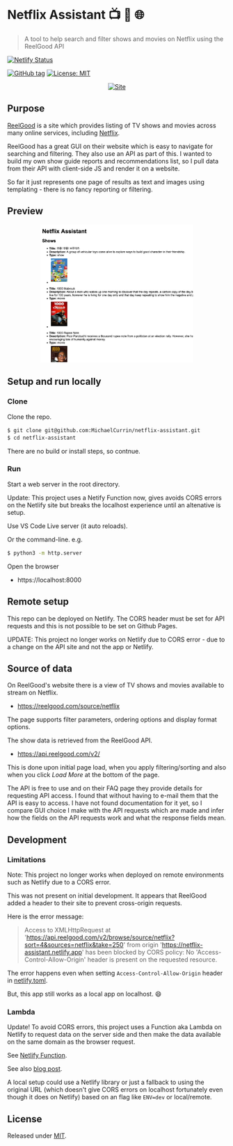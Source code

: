 # Netflix Assistant 📺 👀 🌐
> A tool to help search and filter shows and movies on Netflix using the ReelGood API


[![Netlify Status](https://api.netlify.com/api/v1/badges/e5dfdbec-c007-4323-a375-fc01798166e8/deploy-status)](https://app.netlify.com/sites/netflix-assistant/deploys)

[![GitHub tag](https://img.shields.io/github/tag/MichaelCurrin/netflix-assistant)](https://github.com/MichaelCurrin/netflix-assistant/releases/?include_prereleases&sort=semver)
[![License: MIT](https://img.shields.io/badge/License-MIT-blue)](#license)

<div align="center">

[![Site](https://img.shields.io/badge/Site-Netflix_Assistant-green?style=for-the-badge)](https://netflix-assistant.netlify.com/)

</div>


## Purpose

[ReelGood](https://reelgood.com) is a site which provides listing of TV shows and movies across many online services, including [Netflix](netflix.com/).

ReelGood has a great GUI on their website which is easy to navigate for searching and filtering. They also use an API as part of this. I wanted to build my own show guide reports and recommendations list, so I pull data from their API with client-side JS and render it on a website. 

So far it just represents one page of results as text and images using templating - there is no fancy reporting or filtering.


## Preview

<div align="center">
    <a href="https://netflix-assistant.netlify.com">
        <img src="/sample.png" alt="sample screenshot" width="350" />
    </a>
</div>


## Setup and run locally

### Clone

Clone the repo.

```sh
$ git clone git@github.com:MichaelCurrin/netflix-assistant.git
$ cd netflix-assistant
```

There are no build or install steps, so contnue.

### Run

Start a web server in the root directory.

Update: This project uses a Netify Function now, gives avoids CORS errors on the Netlify site but breaks the localhost experience until an altenative is setup.

Use VS Code Live server (it auto reloads).

Or the command-line. e.g.

```sh
$ python3 -m http.server
```

Open the browser

- https://localhost:8000


## Remote setup

This repo can be deployed on Netlify. The CORS header must be set for API requests and this is not possible to be set on Github Pages.

UPDATE: This project no longer works on Netlify due to CORS error - due to a change on the API site and not the app or Netlify.


## Source of data

On ReelGood's website there is a view of TV shows and movies available to stream on Netflix.

- https://reelgood.com/source/netflix

The page supports filter parameters, ordering options and display format options.

The show data is retrieved from the ReelGood API.

- https://api.reelgood.com/v2/

This is done upon initial page load, when you apply filtering/sorting and also when you click _Load More_ at the bottom of the page.

The API is free to use and on their FAQ page they provide details for requesting API access. I found that without having to e-mail them that the API is easy to access. I have not found documentation for it yet, so I compare GUI choice I make with the API requests which are made and infer how the fields on the API requests work and what the response fields mean.


## Development

### Limitations

Note: This project no longer works when deployed on remote environments such as Netlify due to a CORS error. 

This was not present on initial development. It appears that ReelGood added a header to their site to prevent cross-origin requests.

Here is the error message:

> Access to XMLHttpRequest at 'https://api.reelgood.com/v2/browse/source/netflix?sort=4&sources=netflix&take=250' from origin 'https://netflix-assistant.netlify.app' has been blocked by CORS policy: No 'Access-Control-Allow-Origin' header is present on the requested resource.

The error happens even when setting `Access-Control-Allow-Origin` header in [netlify.toml](netlify.toml).

But, this app still works as a local app on localhost. 😄

### Lambda

Update! To avoid CORS errors, this project uses a Function aka Lambda on Netlify to request data on the server side and then make the data available on the same domain as the browser request.

See [Netlify Function](https://www.netlify.com/products/functions/).

See also [blog post](https://dev.to/abusedmedia/using-netlify-functions-to-fetch-external-files-1a4b).

A local setup could use a Netlify library or just a fallback to using the original URL (which doesn't give CORS errors on localhost fortunately even though it does on Netlify) based on an flag like `ENV=dev` or local/remote.


## License

Released under [MIT](/LICENSE).
